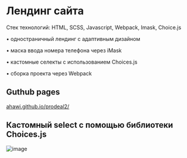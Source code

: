 # Лендинг сайта 

Стек технологий: HTML, SCSS, Javascript, Webpack, Imask, Choice.js

• одностраничный лендинг с адаптивным дизайном

• маска ввода номера телефона через iMask

• кастомные селекты с использованием Choices.js

• сборка проекта через Webpack

## Guthub pages

[ahawi.github.io/prodeal2/](ahawi.github.io/prodeal2/)

## Кастомный select с помощью библиотеки Choices.js

![image](https://github.com/user-attachments/assets/b90fba57-c4c7-4568-9d4c-ec401e433066)
